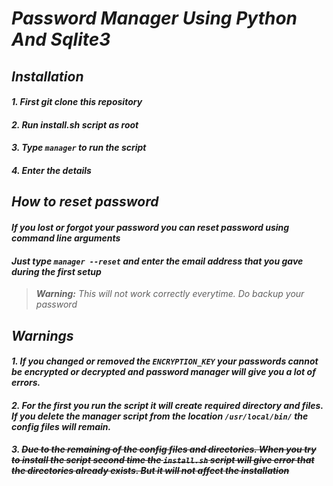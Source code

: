 # _Password Manager Using Python And Sqlite3_

## _**Installation**_

#### _1. First git clone this repository_
#### _2. Run install.sh script as root_
#### _3. Type `manager` to run the script_
#### _4. Enter the details_

## _**How to reset password**_
#### _If you lost or forgot your password you can reset password using command line arguments_
#### _Just type `manager --reset` and enter the email address that you gave during the first setup_
>_**Warning:** This will not work correctly everytime. Do backup your password_ 

## _**Warnings**_
#### _**1. If you changed or removed the `ENCRYPTION_KEY` your passwords cannot be encrypted or decrypted and password manager will give you a lot of errors.**_
#### _**2. For the first you run the script it will create required directory and files. If you delete the manager script from the location `/usr/local/bin/` the config files will remain.**_
#### _**3. ~~Due to the remaining of the config files and directories. When you try to install the script second time the `install.sh` script will give error that the directories already exists. But it will not affect the installation~~**_

